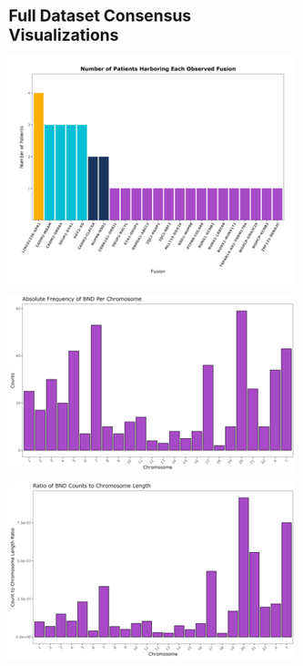 # Full Dataset Consensus Visualizations

![alt text](fusionplot.png)

![alt text](Absolute_BND_Freq_By_Chrom.png)

![alt text](BND_Freq_By_Chrom_Normalized.png)
